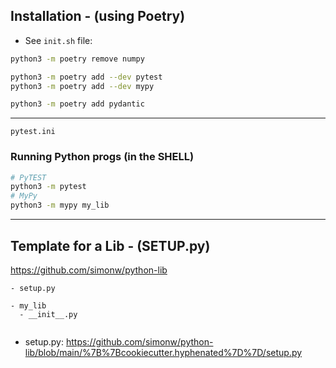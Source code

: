 ## Installation - (using Poetry)

- See `init.sh` file:

```sh
python3 -m poetry remove numpy
```

```sh
python3 -m poetry add --dev pytest
python3 -m poetry add --dev mypy

python3 -m poetry add pydantic
```

----

```
pytest.ini
```

### Running Python progs (in the SHELL)

```sh
# PyTEST
python3 -m pytest
# MyPy
python3 -m mypy my_lib
```

----

## Template for a Lib - (SETUP.py)

https://github.com/simonw/python-lib

```
- setup.py

- my_lib
  - __init__.py
  
```

- setup.py: https://github.com/simonw/python-lib/blob/main/%7B%7Bcookiecutter.hyphenated%7D%7D/setup.py
